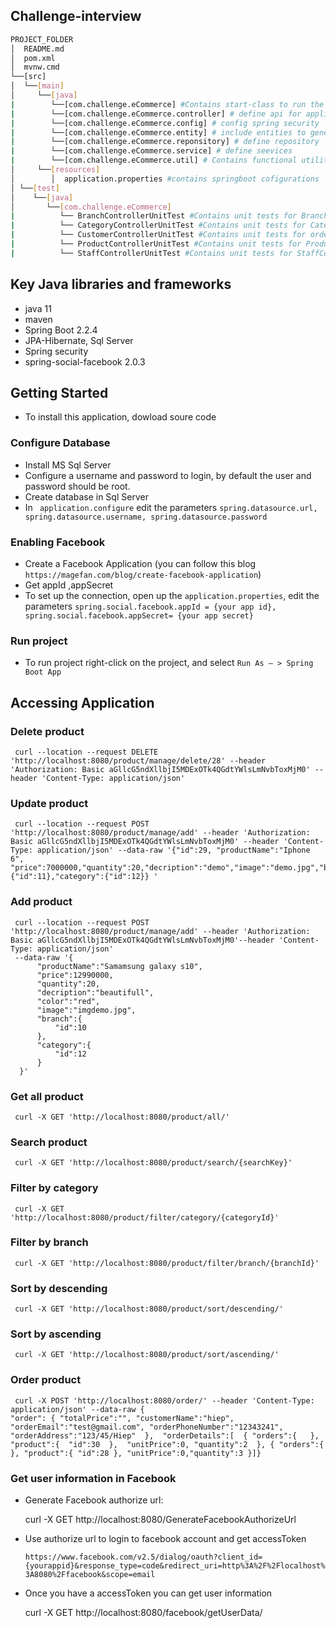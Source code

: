 ## Challenge-interview
```sh
PROJECT_FOLDER
│  README.md
│  pom.xml           
│  mvnw.cmd
└──[src]      
│  └──[main]      
│     └──[java] 
|        └──[com.challenge.eCommerce] #Contains start-class to run the application
|        └──[com.challenge.eCommerce.controller] # define api for application
|        └──[com.challenge.eCommerce.config] # config spring security
|        └──[com.challenge.eCommerce.entity] # include entities to generate database
|        └──[com.challenge.eCommerce.reponsitory] # define repository
|        └──[com.challenge.eCommerce.service] # define seevices
|        └──[com.challenge.eCommerce.util] # Contains functional utilities 
│     └──[resources]
│        │  application.properties #contains springboot cofigurations
│ └──[test]      
│    └──[java] 
│       └──[com.challenge.eCommerce]
|          └── BranchControllerUnitTest #Contains unit tests for BranchController (add, update, delete branch API)
|          └── CategoryControllerUnitTest #Contains unit tests for CategoryController (add, update, delete category API)
|          └── CustomerControllerUnitTest #Contains unit tests for order API 
|          └── ProductControllerUnitTest #Contains unit tests for ProductController (add, update, delete, getAll, filter, search, sort product API )
|          └── StaffControllerUnitTest #Contains unit tests for StaffController (add, update staff API)
   ```
## Key Java libraries and frameworks
 - java 11
 - maven
 - Spring Boot 2.2.4
 - JPA-Hibernate, Sql Server
 - Spring security
 - spring-social-facebook 2.0.3 

## Getting Started
 - To install this application, dowload soure code

###  Configure Database
   - Install MS Sql Server
   - Configure a username and password to login, by default the user and password should be root.
   - Create database in Sql Server
   - In ``` application.configure```  edit the parameters  ``` spring.datasource.url, spring.datasource.username, spring.datasource.password ```

###  Enabling Facebook
   - Create a Facebook Application (you can follow this blog ```https://magefan.com/blog/create-facebook-application```)
   - Get appId ,appSecret  
   - To set up the connection, open up the ```application.properties```, edit the parameters ```spring.social.facebook.appId = {your app id}, spring.social.facebook.appSecret= {your app secret}```
 
###  Run project
   - To run project right-click on the project, and select ``` Run As – > Spring Boot App ```
 
## Accessing Application

###  Delete product
     curl --location --request DELETE 'http://localhost:8080/product/manage/delete/28' --header 'Authorization: Basic aGllcG5ndXllbjI5MDExOTk4QGdtYWlsLmNvbToxMjM0' --header 'Content-Type: application/json' 

###  Update product
     curl --location --request POST 'http://localhost:8080/product/manage/add' --header 'Authorization: Basic aGllcG5ndXllbjI5MDExOTk4QGdtYWlsLmNvbToxMjM0' --header 'Content-Type: application/json' --data-raw '{"id":29, "productName":"Iphone 6", "price":7000000,"quantity":20,"decription":"demo","image":"demo.jpg","branch":{"id":11},"category":{"id":12}} '

###  Add product
     curl --location --request POST 'http://localhost:8080/product/manage/add' --header 'Authorization: Basic aGllcG5ndXllbjI5MDExOTk4QGdtYWlsLmNvbToxMjM0'--header 'Content-Type: application/json' 
     --data-raw '{
          "productName":"Samamsung galaxy s10",
          "price":12990000,
          "quantity":20,
          "decription":"beautifull",
          "color":"red",
          "image":"imgdemo.jpg",
          "branch":{
              "id":10
          },
          "category":{
              "id":12
          }
      }'
      
###  Get all product
     curl -X GET 'http://localhost:8080/product/all/'
     
###  Search product
     curl -X GET 'http://localhost:8080/product/search/{searchKey}'
     
###  Filter by category
     curl -X GET 'http://localhost:8080/product/filter/category/{categoryId}'
     
###  Filter by branch
     curl -X GET 'http://localhost:8080/product/filter/branch/{branchId}'
     
###  Sort by descending 
     curl -X GET 'http://localhost:8080/product/sort/descending/'
     
###  Sort by ascending 
     curl -X GET 'http://localhost:8080/product/sort/ascending/'
     
###  Order product 
     curl -X POST 'http://localhost:8080/order/' --header 'Content-Type: application/json' --data-raw {
    "order": { "totalPrice":"", "customerName":"hiep", "orderEmail":"test@gmail.com", "orderPhoneNumber":"12343241",  "orderAddress":"123/45/Hiep"  },  "orderDetails":[  { "orders":{   },  "product":{  "id":30  },  "unitPrice":0, "quantity":2  }, { "orders":{  }, "product":{ "id":28 }, "unitPrice":0,"quantity":3 }]} 
 
###  Get user information in Facebook
   - Generate Facebook authorize url:
  
      curl -X GET http://localhost:8080/GenerateFacebookAuthorizeUrl
      
   - Use authorize url to login to facebook account and get accessToken 
  
        ```https://www.facebook.com/v2.5/dialog/oauth?client_id={yourappid}&response_type=code&redirect_uri=http%3A%2F%2Flocalhost%3A8080%2Ffacebook&scope=email```
        
   - Once you have a accessToken you can get user information
 
      curl -X GET http://localhost:8080/facebook/getUserData/
